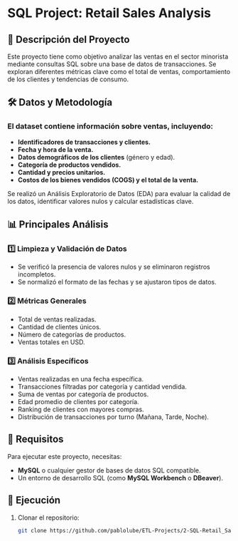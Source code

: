 # SQL Project: Retail Sales Analysis

## 📌 Descripción del Proyecto

Este proyecto tiene como objetivo analizar las ventas en el sector minorista mediante consultas SQL sobre una base de datos de transacciones. Se exploran diferentes métricas clave como el total de ventas, comportamiento de los clientes y tendencias de consumo.

## 🛠️ Datos y Metodología

### El dataset contiene información sobre ventas, incluyendo:

- **Identificadores de transacciones y clientes.**
- **Fecha y hora de la venta.**
- **Datos demográficos de los clientes** (género y edad).
- **Categoría de productos vendidos.**
- **Cantidad y precios unitarios.**
- **Costos de los bienes vendidos (COGS) y el total de la venta.**

Se realizó un Análisis Exploratorio de Datos (EDA) para evaluar la calidad de los datos, identificar valores nulos y calcular estadísticas clave.

## 📊 Principales Análisis

### 1️⃣ Limpieza y Validación de Datos

- Se verificó la presencia de valores nulos y se eliminaron registros incompletos.
- Se normalizó el formato de las fechas y se ajustaron tipos de datos.

### 2️⃣ Métricas Generales

- Total de ventas realizadas.
- Cantidad de clientes únicos.
- Número de categorías de productos.
- Ventas totales en USD.

### 3️⃣ Análisis Específicos

- Ventas realizadas en una fecha específica.
- Transacciones filtradas por categoría y cantidad vendida.
- Suma de ventas por categoría de productos.
- Edad promedio de clientes por categoría.
- Ranking de clientes con mayores compras.
- Distribución de transacciones por turno (Mañana, Tarde, Noche).

## 📌 Requisitos

Para ejecutar este proyecto, necesitas:

- **MySQL** o cualquier gestor de bases de datos SQL compatible.
- Un entorno de desarrollo SQL (como **MySQL Workbench** o **DBeaver**).

## 🚀 Ejecución

1. Clonar el repositorio:

   ```bash
   git clone https://github.com/pablolube/ETL-Projects/2-SQL-Retail_Sales.git

